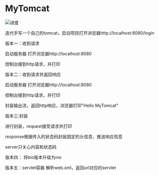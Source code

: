 # MyTomcat
![进度](http://progressed.io/bar/70?title=done)


迭代手写一个自己的tomcat，启动项目打开浏览器http://localhost:8080/login

 版本一：收到请求
 
 启动服务器
 打开浏览器http://localhost:8080
 
 控制台接到http请求，并打印




  版本二：收到请求并返回响应
  
  启动服务器
  打开浏览器http://localhost:8080
  
  控制台接到http请求，并打印
  
  封装输出流，返回http响应，浏览器打印"Hello  MyTomcat"


 
 
 
  版本三:封装
  
  进行封装，request接受请求并打印
  
  response根据传入的状态码封装固定的头信息、推送响应信息
  
  server只关心内容和状态码
  
  
  版本四：
  将bio版本升级为nio
 
  版本五：servlet容器
  解析web.xml，返回url对应的servlet
